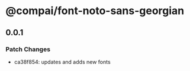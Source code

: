 # @compai/font-noto-sans-georgian

## 0.0.1
### Patch Changes

- ca38f854: updates and adds new fonts

